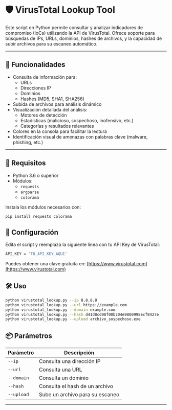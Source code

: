 # 🛡️ VirusTotal Lookup Tool

Este script en Python permite consultar y analizar indicadores de compromiso (IoCs) utilizando la API de VirusTotal. Ofrece soporte para búsquedas de IPs, URLs, dominios, hashes de archivos, y la capacidad de subir archivos para su escaneo automático.

---

## 🚀 Funcionalidades

- Consulta de información para:
  - URLs
  - Direcciones IP
  - Dominios
  - Hashes (MD5, SHA1, SHA256)
- Subida de archivos para análisis dinámico
- Visualización detallada del análisis:
  - Motores de detección
  - Estadísticas (malicioso, sospechoso, inofensivo, etc.)
  - Categorías y resultados relevantes
- Colores en la consola para facilitar la lectura
- Identificación visual de amenazas con palabras clave (malware, phishing, etc.)

---

## 🧰 Requisitos

- Python 3.6 o superior
- Módulos:
  - `requests`
  - `argparse`
  - `colorama`

Instala los módulos necesarios con:

```bash
pip install requests colorama
```

## 🔑 Configuración

Edita el script y reemplaza la siguiente línea con tu API Key de VirusTotal:

```bash
API_KEY = 'TU_API_KEY_AQUI'
```
Puedes obtener una clave gratuita en: [https://www.virustotal.com](https://www.virustotal.com)

## 🛠️ Uso

```bash
python virustotal_lookup.py --ip 8.8.8.8 
python virustotal_lookup.py --url https://example.com
python virustotal_lookup.py --domain example.com
python virustotal_lookup.py --hash d41d8cd98f00b204e9800998ecf8427e 
python virustotal_lookup.py --upload archivo_sospechoso.exe
```

## 📦 Parámetros

| Parámetro  | Descripción                     |
| ---------- | ------------------------------- |
| `--ip`     | Consulta una dirección IP       |
| `--url`    | Consulta una URL                |
| `--domain` | Consulta un dominio             |
| `--hash`   | Consulta el hash de un archivo  |
| `--upload` | Sube un archivo para su escaneo |
___

